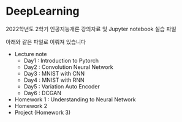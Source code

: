 # DeepLearning
2022학년도 2학기 인공지능개론 강의자료 및 Jupyter notebook 실습 파일

아래와 같은 파일로 이뤄져 있습니다

- Lecture note
  - Day1 : Introduction to Pytorch
  - Day2 : Convolution Neural Network
  - Day3 : MNIST with CNN
  - Day4 : MNIST with RNN
  - Day5 : Variation Auto Encoder
  - Day6 : DCGAN
- Homework 1 : Understanding to Neural Network
- Homework 2 
- Project (Homework 3)
